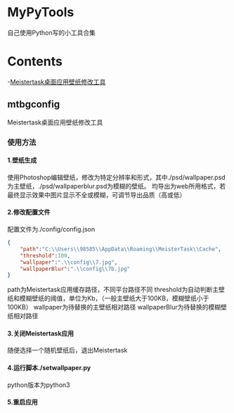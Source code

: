 # MyPyTools
自己使用Python写的小工具合集

# Contents
-[Meistertask桌面应用壁纸修改工具](##mtbgconfig)
## mtbgconfig
Meistertask桌面应用壁纸修改工具
### 使用方法
#### 1.壁纸生成
使用Photoshop编辑壁纸，修改为特定分辨率和形式，其中./psd/wallpaper.psd为主壁纸，./psd/wallpaperblur.psd为模糊的壁纸。
均导出为web所用格式，若最终显示效果中图片显示不全或模糊，可调节导出品质（高或低）
#### 2.修改配置文件
配置文件为./config/config.json
```json
{
    "path":"C:\\Users\\98585\\AppData\\Roaming\\MeisterTask\\Cache",
    "threshold":100,
    "wallpaper":".\\config\\7.jpg",
    "wallpaperBlur":".\\config\\7b.jpg"
}
```
path为Meistertask应用缓存路径，不同平台路径不同
threshold为自动判断主壁纸和模糊壁纸的阈值，单位为Kb，（一般主壁纸大于100KB，模糊壁纸小于100KB）
wallpaper为待替换的主壁纸相对路径
wallpaperBlur为待替换的模糊壁纸相对路径
#### 3.关闭Meistertask应用
随便选择一个随机壁纸后，退出Meistertask
#### 4.运行脚本./setwallpaper.py
python版本为python3
#### 5.重启应用
